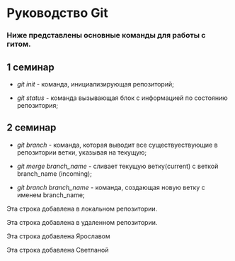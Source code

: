 # Руководство Git

### Ниже представлены основные команды для работы с гитом.

## 1 семинар

* *git init* - команда, инициализирующая репозиторий;

* *git status* - команда вызывающая блок с информацией по состоянию репозитория;

## 2 семинар

* *git branch* - команда, которая выводит все существуествующие в репозитории ветки, указывая на текущую;

* *git merge branch_name* - сливает текущую ветку(current) с веткой branch_name (incoming);

* *git branch branch_name* - команда, создающая новую ветку с именем branch_name;

Эта строка добавлена в локальном репозитории.

Эта строка добавлена в удаленном репозитории.

Эта строка добавлена Ярославом

Эта строка добавлена Светланой
